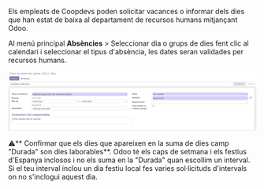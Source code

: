 Els empleats de Coopdevs poden solicitar vacances o informar dels dies que han estat de baixa al departament de recursos humans mitjançant Odoo. 

Al menú principal **Absències** > Seleccionar dia o grups de dies fent clic al calendari i seleccionar el tipus d'absència, les dates seran validades per recursos humans. 

![absències](img/absencies.png)

:warning:** Confirmar que els dies que apareixen en la suma de dies camp "Durada" son dies laborables**. Odoo té els caps de setmana i els festius d'Espanya inclosos i no els suma en la "Durada" quan escollim un interval. Si el teu interval inclou un dia festiu local fes varies sol·licituds d'intervals on no s'inclogui aquest dia.